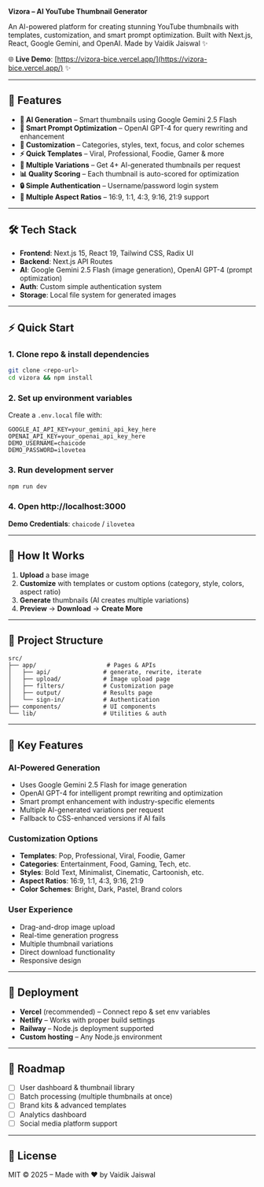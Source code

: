 **Vizora – AI YouTube Thumbnail Generator**

An AI-powered platform for creating stunning YouTube thumbnails with templates, customization, and smart prompt optimization.
Built with Next.js, React, Google Gemini, and OpenAI.
Made by Vaidik Jaiswal ✨

🌐 **Live Demo**: [https://vizora-bice.vercel.app/](https://vizora-bice.vercel.app/) ✨

---

## 🚀 Features

- **🎯 AI Generation** – Smart thumbnails using Google Gemini 2.5 Flash
- **🧠 Smart Prompt Optimization** – OpenAI GPT-4 for query rewriting and enhancement
- **🎨 Customization** – Categories, styles, text, focus, and color schemes
- **⚡ Quick Templates** – Viral, Professional, Foodie, Gamer & more
- **🔄 Multiple Variations** – Get 4+ AI-generated thumbnails per request
- **📊 Quality Scoring** – Each thumbnail is auto-scored for optimization
- **🔒 Simple Authentication** – Username/password login system
- **📐 Multiple Aspect Ratios** – 16:9, 1:1, 4:3, 9:16, 21:9 support

---

## 🛠️ Tech Stack

- **Frontend**: Next.js 15, React 19, Tailwind CSS, Radix UI
- **Backend**: Next.js API Routes
- **AI**: Google Gemini 2.5 Flash (image generation), OpenAI GPT-4 (prompt optimization)
- **Auth**: Custom simple authentication system
- **Storage**: Local file system for generated images

---

## ⚡ Quick Start

### 1. Clone repo & install dependencies

```bash
git clone <repo-url>
cd vizora && npm install
```

### 2. Set up environment variables

Create a `.env.local` file with:

```env
GOOGLE_AI_API_KEY=your_gemini_api_key_here
OPENAI_API_KEY=your_openai_api_key_here
DEMO_USERNAME=chaicode
DEMO_PASSWORD=ilovetea
```

### 3. Run development server

```bash
npm run dev
```

### 4. Open http://localhost:3000

**Demo Credentials**: `chaicode` / `ilovetea`

---

## 🎨 How It Works

1. **Upload** a base image
2. **Customize** with templates or custom options (category, style, colors, aspect ratio)
3. **Generate** thumbnails (AI creates multiple variations)
4. **Preview** → **Download** → **Create More**

---

## 📂 Project Structure

```
src/
├── app/                    # Pages & APIs
│   ├── api/               # generate, rewrite, iterate
│   ├── upload/            # Image upload page
│   ├── filters/           # Customization page
│   ├── output/            # Results page
│   └── sign-in/           # Authentication
├── components/            # UI components
└── lib/                   # Utilities & auth
```

---

## 🔧 Key Features

### AI-Powered Generation

- Uses Google Gemini 2.5 Flash for image generation
- OpenAI GPT-4 for intelligent prompt rewriting and optimization
- Smart prompt enhancement with industry-specific elements
- Multiple AI-generated variations per request
- Fallback to CSS-enhanced versions if AI fails

### Customization Options

- **Templates**: Pop, Professional, Viral, Foodie, Gamer
- **Categories**: Entertainment, Food, Gaming, Tech, etc.
- **Styles**: Bold Text, Minimalist, Cinematic, Cartoonish, etc.
- **Aspect Ratios**: 16:9, 1:1, 4:3, 9:16, 21:9
- **Color Schemes**: Bright, Dark, Pastel, Brand colors

### User Experience

- Drag-and-drop image upload
- Real-time generation progress
- Multiple thumbnail variations
- Direct download functionality
- Responsive design

---

## 🚀 Deployment

- **Vercel** (recommended) – Connect repo & set env variables
- **Netlify** – Works with proper build settings
- **Railway** – Node.js deployment supported
- **Custom hosting** – Any Node.js environment

---

## 🔮 Roadmap

- [ ] User dashboard & thumbnail library
- [ ] Batch processing (multiple thumbnails at once)
- [ ] Brand kits & advanced templates
- [ ] Analytics dashboard
- [ ] Social media platform support

---

## 📄 License

MIT © 2025 – Made with ❤️ by Vaidik Jaiswal
